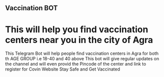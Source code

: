 ## Vaccination BOT
# This will help you find vaccination centers near you in the city of Agra
This Telegram Bot will help people find vaccination centers in Agra for both th AGE GROUP i.e 18-40 and 40 above
This bot will give regular updates on the channel and will even provid the Pincode of the center and link to register for Covin Website
Stay Safe and Get Vaccinated
